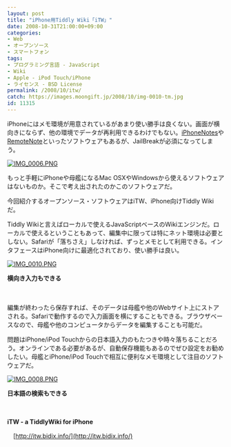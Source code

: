 ```yaml
---
layout: post
title: "iPhone用Tiddly Wiki「iTW」"
date: 2008-10-31T21:00:00+09:00
categories:
- Web
- オープンソース
- スマートフォン
tags: 
- プログラミング言語 - JavaScript
- Wiki
- Apple - iPod Touch/iPhone
- ライセンス - BSD License
permalink: /2008/10/itw/
catch: https://images.moongift.jp/2008/10/img-0010-tm.jpg
id: 11315
---
```

iPhoneにはメモ環境が用意されているがあまり使い勝手は良くない。画面が横向きにならず、他の環境でデータが再利用できるわけでもない。[iPhoneNotes](http://www.moongift.jp/2008/04/iphonenotes/)や[RemoteNote](http://www.moongift.jp/2008/05/remotenote/)といったソフトウェアもあるが、JailBreakが必須になってしまう。

  

[![IMG_0006.PNG](https://images.moongift.jp/2008/10/img-0006-tm1.jpg)](https://images.moongift.jp/2008/10/img-0006.png)

  

もっと手軽にiPhoneや母艦になるMac OSXやWindowsから使えるソフトウェアはないものか。そこで考え出されたのかこのソフトウェアだ。

  

今回紹介するオープンソース・ソフトウェアはiTW、iPhone向けTiddly Wikiだ。

  
  
<!--more-->  

Tiddly Wikiと言えばローカルで使えるJavaScriptベースのWikiエンジンだ。ローカルで使えるということもあって、編集中に限っては特にネット環境は必要としない。Safariが「落ちさえ」しなければ、ずっとメモとして利用できる。インタフェースはiPhone向けに最適化されており、使い勝手は良い。

  

[![IMG_0010.PNG](https://images.moongift.jp/2008/10/img-0010-tm.jpg)](https://images.moongift.jp/2008/10/img-0010.png)  
  
**横向き入力もできる**

  

　

  

編集が終わったら保存すれば、そのデータは母艦や他のWebサイト上にストアされる。Safariで動作するので入力画面を横にすることもできる。ブラウザベースなので、母艦や他のコンピュータからデータを編集することも可能だ。

  

問題はiPhone/iPod Touchからの日本語入力のもたつきや時々落ちることだろう。オンラインである必要があるが、自動保存機能もあるのでぜひ設定をお勧めしたい。母艦とiPhone/iPod Touchで相互に便利なメモ環境として注目のソフトウェアだ。

  

[![IMG_0008.PNG](https://images.moongift.jp/2008/10/img-0008-tm1.jpg)](https://images.moongift.jp/2008/10/img-00081.png)  
  
**日本語の検索もできる**

  

　

  

**iTW - a TiddlyWiki for iPhone**  
  
　[http://itw.bidix.info/](http://itw.bidix.info/)

  
